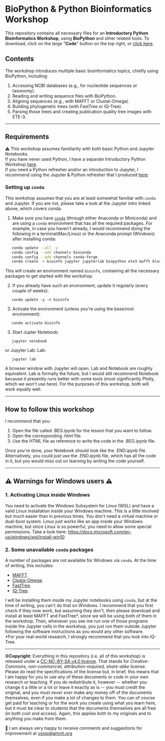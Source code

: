 # BioPython & Python Bioinformatics Workshop
This repository contains all necessary files for an **Introductory Python Bioinformatics Workshop**, using **BioPython** and other related tools.
To download, click on the large "**Code**" button on the top right, or [click here](https://github.com/vsojo/Python_Bioinformatics_Workshop/archive/refs/heads/main.zip).

## Contents
The workshop introduces multiple basic bioinformatics topics, chiefly using BioPython, including:
1. Accessing NCBI databases (e.g., for nucleotide sequences or taxonomy).
1. Reading and writing sequence files with BioPython.
1. Aligning sequences (e.g., with MAFFT or Clustal-Omega).
1. Building phylogenetic trees (with FastTree or IQ-Tree).
1. Parsing those trees and creating publication quality tree images with ETE-3.

---
## Requirements
:warning: This workshop assumes familiarity with both basic Python and Jupyter Notebooks.<br/>
If you have never used Python, I have a separate Introductory Python Workshop [here](https://github.com/vsojo/Python_Workshop).<br/>
If you need a Python refresher and/or an introduction to Jupyter, I recommend using the Jupyter & Python refresher that I produced [here](https://github.com/vsojo/Python_Workshop/blob/master/JupyIntro_PythonRefresher.zip).

### Setting up `conda`
This workshop assumes that you are at least somewhat familiar with `conda` and Jupyter. If you are not, please take a look at the Jupyter intro linked above, which covers conda.
1. Make sure you have [`conda`](https://www.anaconda.com/products/individual) (through either Anaconda or Miniconda) and are using a `conda` environment that has all the required packages. For example, in case you haven't already, I would recommend doing the following in a terminal(Mac/Linux) or the Anaconda prompt (Windows) after installing conda:
```bash
   conda update --all -y
   conda config --add channels bioconda
   conda config --add channels conda-forge
   conda create -n bioinfo jupyter jupyterlab biopython ete3 mafft blast
```
This will create an environment named `bioinfo`, containing all the necessary packages to get started with the workshop.

2. If you already have such an environment, update it regularly (every couple of weeks):
```
   conda update -y -n bioinfo
```
3. Activate the environment (unless you're using the base/root environment):
```
   conda activate bioinfo
```

3. Start Jupter Notebook:
```
   jupyter notebook
```
or Jupyter Lab:
Lab:
```
   jupyter lab
```
A browser window with Jupyter will open. Lab and Notebook are roughly equivalent. Lab is formally the future, but I would still recommend Notebook because it presently runs better with some tools (most significantly Plotly, which we won't use here). For the purposes of this workshop, both will work equally well.

---
## How to follow this workshop
I recommend that you:
1. Open the file called .BEG.ipynb for the lesson that you want to follow.
2. Open the corresponding .html file.
3. Use the HTML file as reference to write the code in the .BEG.ipynb file.

Once you're done, your Notebook should look like the .END.ipynb file.
Alternatively, you could just use the .END.ipynb file, which has all the code in it, but you would miss out on learning by writing the code yourself. 

---
## :warning: Warnings for Windows users :warning:
### 1. Activating Linux inside Windows
You need to activate the Windows Subsystem for Linux (WSL) and have a valid Linux installation inside your Windows machine.
This is a little involved but much easier than in previous times. You don't need a virtual machine or dual-boot system. Linux just works like an app inside your Windows machine, but since Linux is so powerful, you need to allow some special permissions.
Take a look here:
https://docs.microsoft.com/en-us/windows/wsl/install-win10

### 2. Some unavailable `conda` packages
A number of packages are not available for Windows via `conda`. At the time of writing, this includes:
+ [MAFFT](https://mafft.cbrc.jp/alignment/software/).
+ [Clusta-Omega](http://www.clustal.org/omega/).
+ [FastTree](http://meta.microbesonline.org/fasttree/).
+ [IQ-Tree](http://www.iqtree.org/).

I will be installing them inside my Jupyter notebooks using `conda`, but at the time of writing, you can't do that on Windows. I recommend that you first check if they now work, but assuming they don't, then please download and install at least MAFFT and FastTree\*, since we will be using both of them in the workshop. Then, whenever you see me run one of those programs inside the Jupyter cells in the workshop, you just run them outside Jupyter following the software instructions as you would any other software.<br/>
\*For your real-world research, I strongly recommend that you look into IQ-Tree.

-----------
:copyright:**Copyright:** Everything in this repository (i.e. all of this workshop) is released under a [CC-NC-BY-SA v4.0 license](https://creativecommons.org/licenses/by-nc-sa/4.0/). That stands for _Creative-Commons, non-commercial, attribution-required, share-alike_ license. Please do read the specifications of the license but, in brief, this means that I am happy for you to use any of these documents or code in your own research or teaching. If you do redistribute it, however -- whether you change it a little or a lot or leave it exactly as is -- you must credit the original, and you must _never ever_ make any money off of the documents themselves, even if you make a lot of changes to them. You can of course get paid for teaching or for the work you create using what you learn here, but it must be clear to students that the documents themselves are all free (in both cost and access). Again, this applies both to my originals and to anything you make from them.

:pencil: I am always very happy to receive comments and suggestions for improvement at vsojo@amnh.org

